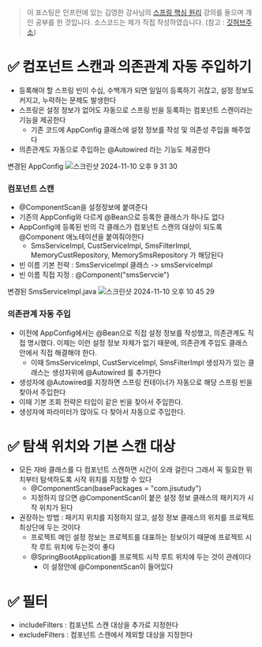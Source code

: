 > 이 포스팅은 인프런에 있는 김영한 강사님의 [스프링 핵심 원리](https://www.inflearn.com/course/%EC%8A%A4%ED%94%84%EB%A7%81-%ED%95%B5%EC%8B%AC-%EC%9B%90%EB%A6%AC-%EA%B8%B0%EB%B3%B8%ED%8E%B8) 강의를 들으며 개인 공부를 한 것입니다. 
> 소스코드는 제가 직접 작성하였습니다. (참고 : [깃허브주소](https://github.com/Jisu-Shin/jisutudy))

# ✅ 컴포넌트 스캔과 의존관계 자동 주입하기

- 등록해야 할 스프링 빈이 수십, 수백개가 되면 일일이 등록하기 귀찮고, 설정 정보도 커지고, 누락하는 문제도 발생한다
- 스프링은 설정 정보가 없어도 자동으로 스프링 빈을 등록하는 컴포넌트 스캔이라는 기능을 제공한다
	- 기존 코드에 AppConfig 클래스에 설정 정보를 작성 및 의존성 주입을 해주었다
- 의존관계도 자동으로 주입하는 @Autowired 라는 기능도 제공한다


변경된 AppConfig
![스크린샷 2024-11-10 오후 9 31 30](https://github.com/user-attachments/assets/2c71970d-ec49-4bd0-af09-f2b194ca9a3e)
### 컴포넌트 스캔
- @ComponentScan을 설정정보에 붙여준다
- 기존의 AppConfig와 다르게 @Bean으로 등록한 클래스가 하나도 없다
- AppConfig에 등록된 빈의 각 클래스가 컴포넌트 스캔의 대상이 되도록 @Component 애노테이션을 붙여줘야한다
	- SmsServiceImpl, CustServiceImpl, SmsFilterImpl, MemoryCustRepository, MemorySmsRepository 가 해당된다
- 빈 이름 기본 전략 : SmsServiceImpl 클래스 -> smsServiceImpl
- 빈 이름 직접 지정 : @Component("smsServcie")


변경된 SmsServiceImpl.java
![스크린샷 2024-11-10 오후 10 45 29](https://github.com/user-attachments/assets/2c5e93e0-204c-46e1-81d3-3bfa3ec65118)

### 의존관계 자동 주입
- 이전에 AppConfig에서는 @Bean으로 직접 설정 정보를 작성했고, 의존관계도 직접 명시했다. 이제는 이런 설정 정보 자체가 없기 때문에, 의존관계 주입도 클래스 안에서 직접 해결해야 한다.
	-  이때 SmsServiceImpl, CustServiceImpl, SmsFilterImpl 생성자가 있는 클래스는 생성자위에 @Autowired 를 추가한다
- 생성자에 @Autowired를 지정하면 스프링 컨테이너가 자동으로 해당 스프링 빈을 찾아서 주입한다
- 이때 기본 조회 전략은 타입이 같은 빈을 찾아서 주입한다.
- 생성자에 파라미터가 많아도 다 찾아서 자동으로 주입한다.

# ✅ 탐색 위치와 기본 스캔 대상
- 모든 자바 클래스를 다 컴포넌트 스캔하면 시간이 오래 걸린다 그래서 꼭 필요한 위치부터 탐색하도록 시작 위치를 지정할 수 있다
	- @ComponentScan(basePackages = "com.jisutudy")
	- 지정하지 않으면 @ComponentScan이 붙은 설정 정보 클래스의 패키지가 시작 위치가 된다
- 권장하는 방법 : 패키지 위치를 지정하지 않고, 설정 정보 클래스의 위치를 프로젝트 최상단에 두는 것이다
	- 프로젝트 메인 설정 정보는 프로젝트를 대표하는 정보이기 때문에 프로젝트 시작 루트 위치에 두는것이 좋다
	- @SpringBootApplication를 프로젝트 시작 루트 위치에 두는 것이 관례이다
		- 이 설정안에 @ComponentScan이 들어있다


# ✅ 필터
- includeFilters : 컴포넌트 스캔 대상을 추가로 지정한다
- excludeFilters : 컴포넌트 스캔에서 제외할 대상을 지정한다